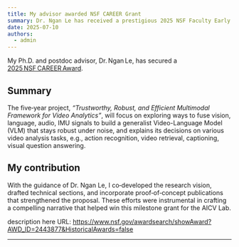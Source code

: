 ```yaml
---
title: My advisor awarded NSF CAREER Grant
summary: Dr. Ngan Le has received a prestigious 2025 NSF Faculty Early Career Development (CAREER) Award
date: 2025-07-10
authors:
  - admin
---
```



My Ph.D. and postdoc advisor, Dr. Ngan Le, has secured a [2025 NSF CAREER Award](https://www.nsf.gov/awardsearch/showAward?AWD_ID=2443877&HistoricalAwards=false).

## Summary
The five‑year project, *“Trustworthy, Robust, and Efficient Multimodal Framework for Video Analytics”*, will focus on exploring ways to fuse vision, language, audio, IMU signals to build a generalist Video-Language Model (VLM) that stays robust under noise, and explains its decisions on various video analysis tasks, e.g., action recognition, video retrieval, captioning, visual question answering.

## My contribution
With the guidance of Dr. Ngan Le, I co‑developed the research vision, drafted technical sections, and incorporate proof‑of‑concept publications that strengthened the proposal. These efforts were instrumental in crafting a compelling narrative that helped win this milestone grant for the AICV Lab.

description here
URL: https://www.nsf.gov/awardsearch/showAward?AWD_ID=2443877&HistoricalAwards=false

---
